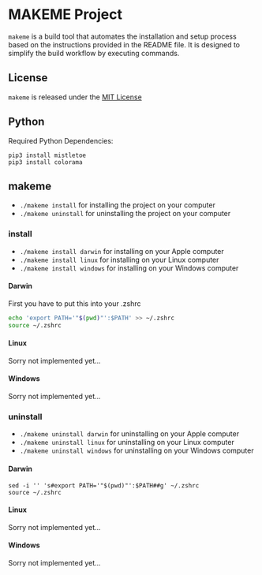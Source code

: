 
# MAKEME Project

`makeme` is a build tool that automates the installation and setup process based on the instructions provided in the README file. It is designed to simplify the build workflow by executing commands.

## License
`makeme` is released under the [MIT License](./LICENSE)

## Python

Required Python Dependencies:
```shell
pip3 install mistletoe
pip3 install colorama
```

## makeme

- `./makeme install` for installing the project on your computer
- `./makeme uninstall` for uninstalling the project on your computer

### install

- `./makeme install darwin` for installing on your Apple computer
- `./makeme install linux` for installing on your Linux computer
- `./makeme install windows` for installing on your Windows computer

#### Darwin

First you have to put this into your .zshrc
```bash
echo 'export PATH='"$(pwd)"':$PATH' >> ~/.zshrc
source ~/.zshrc
```

#### Linux
Sorry not implemented yet...

#### Windows
Sorry not implemented yet...

### uninstall

- `./makeme uninstall darwin` for uninstalling on your Apple computer
- `./makeme uninstall linux` for uninstalling on your Linux computer
- `./makeme uninstall windows` for uninstalling on your Windows computer

#### Darwin

```shell
sed -i '' 's#export PATH='"$(pwd)"':$PATH##g' ~/.zshrc
source ~/.zshrc
```

#### Linux
Sorry not implemented yet...

#### Windows
Sorry not implemented yet...
